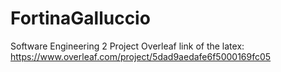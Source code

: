 # FortinaGalluccio
Software Engineering 2 Project
Overleaf link of the latex: https://www.overleaf.com/project/5dad9aedafe6f5000169fc05
